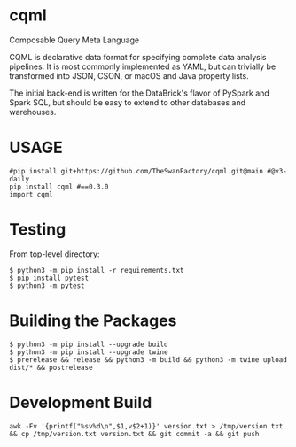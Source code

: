 # cqml
Composable Query Meta Language

CQML is declarative data format for specifying complete data analysis pipelines.  It is most commonly implemented as YAML, but can trivially be transformed into JSON, CSON, or macOS and Java property lists.

The initial back-end is written for the DataBrick's flavor of PySpark and Spark SQL, but should be easy to extend to other databases and warehouses.

# USAGE
```
#pip install git+https://github.com/TheSwanFactory/cqml.git@main #@v3-daily
pip install cqml #==0.3.0
import cqml
```

# Testing
From top-level directory:
```
$ python3 -m pip install -r requirements.txt
$ pip install pytest
$ python3 -m pytest
```

# Building the Packages

```
$ python3 -m pip install --upgrade build
$ python3 -m pip install --upgrade twine
$ prerelease && release && python3 -m build && python3 -m twine upload dist/* && postrelease
```

# Development Build
```
awk -Fv '{printf("%sv%d\n",$1,v$2+1)}' version.txt > /tmp/version.txt && cp /tmp/version.txt version.txt && git commit -a && git push
```
